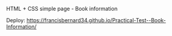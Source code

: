 HTML + CSS simple page - Book information

Deploy: https://francisbernard34.github.io/Practical-Test--Book-Information/